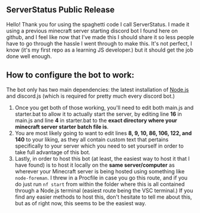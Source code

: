 ## ServerStatus Public Release 
Hello! Thank you for using the spaghetti code I call ServerStatus. I made it using a previous minecraft server starting discord bot I found here on github, and I feel like now that I've made this I should share it so less people have to go through the hassle I went through to make this. It's not perfect, I know (it's my first repo as a learning JS developer.) but it should get the job done well enough.

## How to configure the bot to work:
The bot only has two main dependencies: the latest installation of [Node.js](https://nodejs.org/en/) and discord.js (which is required for pretty much every discord bot.) 

 1. Once you get both of those working, you'll need to edit both main.js and starter.bat to allow it to actually start the server, by editing line **16** in main.js and line **4** in starter.bat to the **exact directory where your minecraft server starter batch file is**.
 2. You are most likely going to want to edit lines **8, 9, 10, 86, 106, 122, and 140** to your liking, as they all contain custom text that pertains specifically to your server which you need to set yourself in order to take full advantage of this bot.
 3. Lastly, in order to host this bot (at least, the easiest way to host it that I have found) is to host it locally on the **same server/computer** as wherever your Minecraft server is being hosted using something like `node-foreman`. I threw in a Procfile in case you go this route, and if you do just run `nf start` from within the folder where this is all contained through a Node.js terminal (easiest route being the VSC terminal.) If you find any easier methods to host this, don't hesitate to tell me about this, but as of right now, this seems to be the easiest way.

